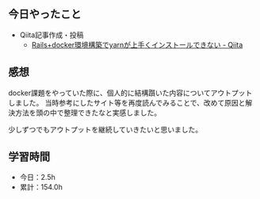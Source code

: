 ## 今日やったこと
- Qiita記事作成・投稿
  - [Rails\+docker環境構築でyarnが上手くインストールできない \- Qiita](https://qiita.com/yyy_muu/items/6d92c5a1b3ee4a5bd5b9)

## 感想
docker課題をやっていた際に、個人的に結構躓いた内容についてアウトプットしました。
当時参考にしたサイト等を再度読んでみることで、改めて原因と解決方法を頭の中で整理できたなと実感しました。

少しずつでもアウトプットを継続していきたいと思いました。

## 学習時間
- 今日：2.5h
- 累計：154.0h
